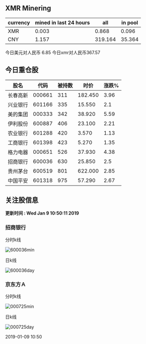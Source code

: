 ## XMR Minering

|currency|mined in last 24 hours|all|in pool|
|---|---|---|---|
|XMR|0.003|0.868|0.096|
|CNY|1.157|319.164|35.364|

今日美元对人民币 6.85	今日xmr对人民币367.57


## 今日重仓股 

|股名|代码|被持数|时价|涨跌%|
|---|---|---|---|---|
|长春高新|000661|311|182.450|3.96|
|兴业银行|601166|335|15.550|2.1|
|美的集团|000333|342|38.920|5.59|
|伊利股份|600887|406|23.100|2.21|
|农业银行|601288|420|3.570|1.13|
|工商银行|601398|423|5.270|1.35|
|格力电器|000651|526|37.930|4.38|
|招商银行|600036|630|25.850|2.5|
|贵州茅台|600519|801|622.000|2.85|
|中国平安|601318|975|57.290|2.67|

## 关注股信息
**更新时间 : Wed Jan  9 10:50:11 2019**
### 招商银行 
分时k线

![600036min](http://image.sinajs.cn/newchart/min/n/sh600036.gif)

日k线

![600036day](http://image.sinajs.cn/newchart/daily/n/sh600036.gif)

### 京东方Ａ 
分时k线

![000725min](http://image.sinajs.cn/newchart/min/n/sz000725.gif)

日k线

![000725day](http://image.sinajs.cn/newchart/daily/n/sz000725.gif)

2019-01-09 10:50